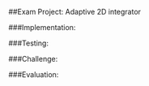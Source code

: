 ##Exam Project: Adaptive 2D integrator

###Implementation:

###Testing:

###Challenge:

###Evaluation:

